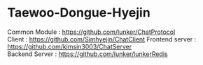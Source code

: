 # Taewoo-Dongue-Hyejin

Common Module : https://github.com/lunker/ChatProtocol  
Client : https://github.com/Simhyejin/ChatClient
Frontend server : https://github.com/kimsin3003/ChatServer  
Backend Server : https://github.com/lunker/lunkerRedis

